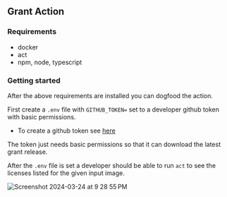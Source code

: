 ## Grant Action
### Requirements
- docker
- act
- npm, node, typescript

### Getting started
After the above requirements are installed you can dogfood the action.

First create a `.env` file with `GITHUB_TOKEN=` set to a developer github token with basic permissions.
- To create a github token see [here](https://docs.github.com/en/authentication/keeping-your-account-and-data-secure/managing-your-personal-access-tokens)

The token just needs basic permissions so that it can download the latest grant release.

After the `.env` file is set a developer should be able to run `act` to see the licenses listed for the given input image.

![Screenshot 2024-03-24 at 9 28 55 PM](https://github.com/anchore/grant-action/assets/32073428/a1d36719-b969-44f6-9822-60a9fb8a64be)
